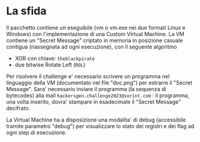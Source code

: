 # La sfida

Il pacchetto contiene un eseguibile (vm o vm.exe nei due formati Linux e Windows) con l'implementazione di una Custom Virtual Machine. La VM contiene un "Secret Message" criptato in memoria in posizione casuale contigua (riassegnata ad ogni esecuzione), con il seguente algoritmo

- XOR con chiave: `theblackpirate`
- due bitwise Rotate Left (`ROL`)

Per risolvere il challenge e' necessario scrivere un programma nel linguaggio della VM (documentato nel file "doc.png") per estrarre il "Secret Message". Sara' necessario inviare il programma (la sequenza di bytecodes) alla mail `hackersgen.challenge2023@sorint.com` : il programma, una volta inserito, dovra' stampare in esadecimale il "Secret Message" decifrato.

La Virtual Machine ha a disposizione una modalita' di debug (accessibile tramite parametro "debug") per visualizzare lo stato dei registri e dei flag ad ogni step di esecuzione.
